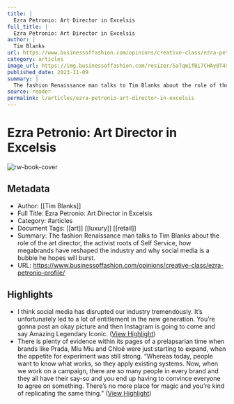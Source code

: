 ```yaml
---
title: |
  Ezra Petronio: Art Director in Excelsis
full_title: |
  Ezra Petronio: Art Director in Excelsis
author: |
  Tim Blanks
url: https://www.businessoffashion.com/opinions/creative-class/ezra-petronio-profile/
category: articles
image_url: https://img.businessoffashion.com/resizer/5aTqmifBi7CHAy8T49Jd72ZyG-M=/1200x630/filters:format(jpg):quality(70):focal(1519x2013:1529x2023)/cloudfront-eu-central-1.images.arcpublishing.com/businessoffashion/3MMH6EUETJD5ZC2IYQD27D5OD4.jpg
published_date: 2023-11-09
summary: |
  The fashion Renaissance man talks to Tim Blanks about the role of the art director, the activist roots of Self Service, how megabrands have reshaped the industry and why social media is a bubble he hopes will burst. 
source: reader
permalink: l/articles/ezra-petronio-art-director-in-excelsis
---
```

# Ezra Petronio: Art Director in Excelsis

![rw-book-cover](https://img.businessoffashion.com/resizer/5aTqmifBi7CHAy8T49Jd72ZyG-M=/1200x630/filters:format(jpg):quality(70):focal(1519x2013:1529x2023)/cloudfront-eu-central-1.images.arcpublishing.com/businessoffashion/3MMH6EUETJD5ZC2IYQD27D5OD4.jpg)

## Metadata
- Author: [[Tim Blanks]]
- Full Title: Ezra Petronio: Art Director in Excelsis
- Category: #articles
- Document Tags: [[art]] [[luxury]] [[retail]] 
- Summary: The fashion Renaissance man talks to Tim Blanks about the role of the art director, the activist roots of Self Service, how megabrands have reshaped the industry and why social media is a bubble he hopes will burst. 
- URL: https://www.businessoffashion.com/opinions/creative-class/ezra-petronio-profile/

## Highlights
- I think social media has disrupted our industry tremendously. It’s unfortunately led to a lot of entitlement in the new generation. You’re gonna post an okay picture and then Instagram is going to come and say Amazing Legendary Iconic. ([View Highlight](https://read.readwise.io/read/01hfxxnq79qgxzdxah6cx2fq73))
- There is plenty of evidence within its pages of a prelapsarian time when brands like Prada, Miu Miu and Chloé were just starting to expand, when the appetite for experiment was still strong. “Whereas today, people want to know what works, so they apply existing systems. Now, when we work on a campaign, there are so many people in every brand and they all have their say-so and you end up having to convince everyone to agree on something. There’s no more place for magic and you’re kind of replicating the same thing.” ([View Highlight](https://read.readwise.io/read/01hfxxq6kqqhszjcnt805v9zng))


